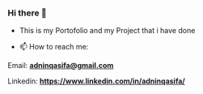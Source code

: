 ### Hi there 👋

<!--
**adninqasifa/adninqasifa** is a ✨ _special_ ✨ repository because its `README.md` (this file) appears on your GitHub profile.

Here are some ideas to get you started:

- 🔭 I’m currently working on ...
- 🌱 I’m currently learning 
- 👯 I’m looking to collaborate on ...
- 🤔 I’m looking for help with ...
- 💬 Ask me about ...
- 📫 How to reach me: **adninqasifa@gmail.com** **https://www.linkedin.com/in/adninqasifa/**
- 😄 Pronouns: ...
- ⚡ Fun fact: ...
-->

- This is my Portofolio and my Project that i have done

- 📫 How to reach me: 

Email: **adninqasifa@gmail.com** 

Linkedin: **https://www.linkedin.com/in/adninqasifa/**

